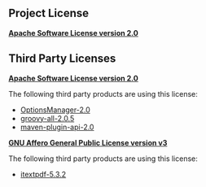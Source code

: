 <!-- Created by CodeLicenseManager -->
## Project License

__[Apache Software License version 2.0](https://github.com/tombensve/MarkdownDoc/blob/master/Docs/Apache-2.0.md)__

## Third Party Licenses

__[Apache Software License version 2.0](https://github.com/tombensve/MarkdownDoc/blob/master/Docs/Apache-2.0.md)__

The following third party products are using this license:

* [OptionsManager-2.0](http://github.com/tombensve/OptionsManager)
* [groovy-all-2.0.5](http://groovy.codehaus.org/)
* [maven-plugin-api-2.0](http://maven.apache.org/maven2/)

__[GNU Affero General Public License version v3](https://github.com/tombensve/MarkdownDoc/blob/master/Docs/GNUAGPL-v3.md)__

The following third party products are using this license:

* [itextpdf-5.3.2](http://www.itextpdf.com/)

<!-- CLM -->
